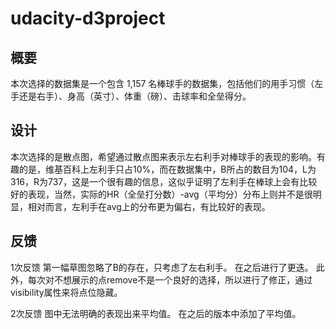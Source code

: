 # udacity-d3project
## 概要
本次选择的数据集是一个包含 1,157 名棒球手的数据集，包括他们的用手习惯（左手还是右手）、身高（英寸）、体重（磅）、击球率和全垒得分。

## 设计
本次选择的是散点图，希望通过散点图来表示左右利手对棒球手的表现的影响。有趣的是，维基百科上左利手只占10%，而在数据集中，B所占的数目为104，L为316，R为737，这是一个很有趣的信息，这似乎证明了左利手在棒球上会有比较好的表现，当然，实际的HR（全垒打分数）-avg（平均分）分布上则并不是很明显，相对而言，左利手在avg上的分布更为偏右，有比较好的表现。

## 反馈
1次反馈
第一幅草图忽略了B的存在，只考虑了左右利手。
在之后进行了更迭。
此外，每次对不想展示的点remove不是一个良好的选择，所以进行了修正，通过visibility属性来将点位隐藏。

2次反馈
图中无法明确的表现出来平均值。
在之后的版本中添加了平均值。
